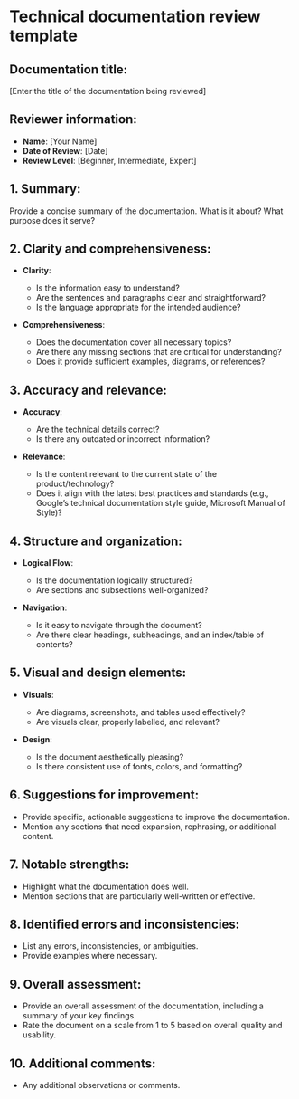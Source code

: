 # Technical documentation review template

## Documentation title:
[Enter the title of the documentation being reviewed]

## Reviewer information:
- **Name**: [Your Name]
- **Date of Review**: [Date]
- **Review Level**: [Beginner, Intermediate, Expert]

## 1. Summary:
Provide a concise summary of the documentation. What is it about? What purpose does it serve?

## 2. Clarity and comprehensiveness:
- **Clarity**: 
  - Is the information easy to understand?
  - Are the sentences and paragraphs clear and straightforward?
  - Is the language appropriate for the intended audience?

- **Comprehensiveness**:
  - Does the documentation cover all necessary topics?
  - Are there any missing sections that are critical for understanding?
  - Does it provide sufficient examples, diagrams, or references?

## 3. Accuracy and relevance:
- **Accuracy**: 
  - Are the technical details correct?
  - Is there any outdated or incorrect information?

- **Relevance**:
  - Is the content relevant to the current state of the product/technology?
  - Does it align with the latest best practices and standards (e.g., Google’s technical documentation style guide, Microsoft Manual of Style)?

## 4. Structure and organization:
- **Logical Flow**:
  - Is the documentation logically structured?
  - Are sections and subsections well-organized?

- **Navigation**:
  - Is it easy to navigate through the document?
  - Are there clear headings, subheadings, and an index/table of contents?

## 5. Visual and design elements:
- **Visuals**:
  - Are diagrams, screenshots, and tables used effectively?
  - Are visuals clear, properly labelled, and relevant?

- **Design**:
  - Is the document aesthetically pleasing?
  - Is there consistent use of fonts, colors, and formatting?

## 6. Suggestions for improvement:
- Provide specific, actionable suggestions to improve the documentation.
- Mention any sections that need expansion, rephrasing, or additional content.

## 7. Notable strengths:
- Highlight what the documentation does well.
- Mention sections that are particularly well-written or effective.

## 8. Identified errors and inconsistencies:
- List any errors, inconsistencies, or ambiguities.
- Provide examples where necessary.

## 9. Overall assessment:
- Provide an overall assessment of the documentation, including a summary of your key findings.
- Rate the document on a scale from 1 to 5 based on overall quality and usability.

## 10. Additional comments:
- Any additional observations or comments.
